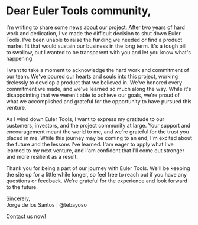 # Dear Euler Tools community,

I'm writing to share some news about our project. After two years of hard work and dedication, I've made the difficult decision to shut down Euler Tools. I've been unable to raise the funding we needed or find a product market fit that would sustain our business in the long term. It's a tough pill to swallow, but I wanted to be transparent with you and let you know what's happening.

I want to take a moment to acknowledge the hard work and commitment of our team. We've poured our hearts and souls into this project, working tirelessly to develop a product that we believed in. We've honored every commitment we made, and we've learned so much along the way. While it's disappointing that we weren't able to achieve our goals, we're proud of what we accomplished and grateful for the opportunity to have pursued this venture.

As I wind down Euler Tools, I want to express my gratitude to our customers, investors, and the project community at large. Your support and encouragement meant the world to me, and we're grateful for the trust you placed in me. While this journey may be coming to an end, I'm excited about the future and the lessons I've learned. I'am eager to apply what I've learned to my next venture, and I'am confident that I'll come out stronger and more resilient as a result.

Thank you for being a part of our journey with Euler Tools. We'll be keeping the site up for a little while longer, so feel free to reach out if you have any questions or feedback. We're grateful for the experience and look forward to the future.

Sincerely,  
Jorge de los Santos | @tebayoso

[Contact us] now!

[Contact us]: https://t.me/proofxme
